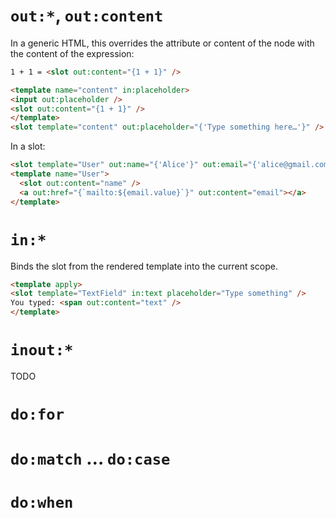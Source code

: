 
# `out:*`, `out:content`

In a generic HTML, this overrides the attribute or content of the node with
the content of the expression:

```html
1 + 1 = <slot out:content="{1 + 1}" />
```

```html
<template name="content" in:placeholder>
<input out:placeholder />
<slot out:content="{1 + 1}" />
</template>
<slot template="content" out:placeholder="{'Type something here…'}" />
```

In a slot:

```html
<slot template="User" out:name="{'Alice'}" out:email="{'alice@gmail.com'}" />
<template name="User">
  <slot out:content="name" />
  <a out:href="{`mailto:${email.value}`}" out:content="email"></a>
</template>
```



# `in:*`

Binds the slot from the rendered template into the current scope.

```html
<template apply>
<slot template="TextField" in:text placeholder="Type something" />
You typed: <span out:content="text" />
</template>
```

# `inout:*`

TODO

# `do:for`

# `do:match` … `do:case`

# `do:when`


